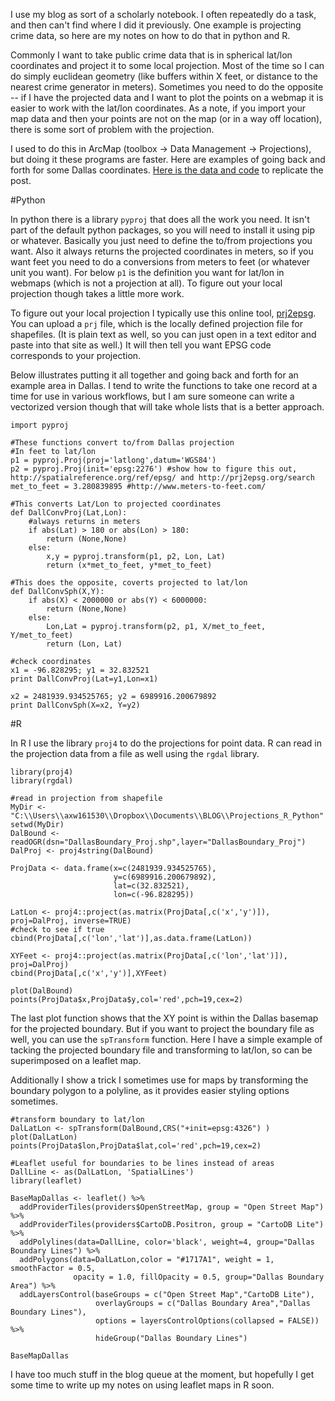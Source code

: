 <!---
Projecting spatial data in Python and R
-->

I use my blog as sort of a scholarly notebook. I often repeatedly do a task, and then can't find where I did it previously. One example is projecting crime data, so here are my notes on how to do that in python and R.

Commonly I want to take public crime data that is in spherical lat/lon coordinates and project it to some local projection. Most of the time so I can do simply euclidean geometry (like buffers within X feet, or distance to the nearest crime generator in meters). Sometimes you need to do the opposite -- if I have the projected data and I want to plot the points on a webmap it is easier to work with the lat/lon coordinates. As a note, if you import your map data and then your points are not on the map (or in a way off location), there is some sort of problem with the projection. 

I used to do this in ArcMap (toolbox -> Data Management -> Projections), but doing it these programs are faster. Here are examples of going back and forth for some Dallas coordinates. [Here is the data and code]() to replicate the post.

#Python 

In python there is a library `pyproj` that does all the work you need. It isn't part of the default python packages, so you will need to install it using pip or whatever. Basically you just need to define the to/from projections you want. Also it always returns the projected coordinates in meters, so if you want feet you need to do a conversions from meters to feet (or whatever unit you want). For below `p1` is the definition you want for lat/lon in webmaps (which is not a projection at all). To figure out your local projection though takes a little more work.

To figure out your local projection I typically use this online tool, [prj2epsg](http://prj2epsg.org/search). You can upload a `prj` file, which is the locally defined projection file for shapefiles. (It is plain text as well, so you can just open in a text editor and paste into that site as well.) It will then tell you want EPSG code corresponds to your projection.

Below illustrates putting it all together and going back and forth for an example area in Dallas. I tend to write the functions to take one record at a time for use in various workflows, but I am sure someone can write a vectorized version though that will take whole lists that is a better approach.

    import pyproj
    
    #These functions convert to/from Dallas projection
    #In feet to lat/lon
    p1 = pyproj.Proj(proj='latlong',datum='WGS84')
    p2 = pyproj.Proj(init='epsg:2276') #show how to figure this out, http://spatialreference.org/ref/epsg/ and http://prj2epsg.org/search 
    met_to_feet = 3.280839895 #http://www.meters-to-feet.com/
    
    #This converts Lat/Lon to projected coordinates
    def DallConvProj(Lat,Lon):
        #always returns in meters
        if abs(Lat) > 180 or abs(Lon) > 180:
            return (None,None)
        else:
            x,y = pyproj.transform(p1, p2, Lon, Lat)
            return (x*met_to_feet, y*met_to_feet)
    
    #This does the opposite, coverts projected to lat/lon
    def DallConvSph(X,Y):
    	if abs(X) < 2000000 or abs(Y) < 6000000:
    		return (None,None)
    	else:
    		Lon,Lat = pyproj.transform(p2, p1, X/met_to_feet, Y/met_to_feet)
    		return (Lon, Lat)
    
    #check coordinates
    x1 = -96.828295; y1 = 32.832521
    print DallConvProj(Lat=y1,Lon=x1)
    
    x2 = 2481939.934525765; y2 = 6989916.200679892
    print DallConvSph(X=x2, Y=y2)

#R

In R I use the library `proj4` to do the projections for point data. R can read in the projection data from a file as well using the `rgdal` library. 

    library(proj4)
    library(rgdal)
    
    #read in projection from shapefile
    MyDir <- "C:\\Users\\axw161530\\Dropbox\\Documents\\BLOG\\Projections_R_Python"
    setwd(MyDir)
    DalBound <- readOGR(dsn="DallasBoundary_Proj.shp",layer="DallasBoundary_Proj")
    DalProj <- proj4string(DalBound)    
    
    ProjData <- data.frame(x=c(2481939.934525765),
                           y=c(6989916.200679892),
    					   lat=c(32.832521),
    					   lon=c(-96.828295))
           
    LatLon <- proj4::project(as.matrix(ProjData[,c('x','y')]), proj=DalProj, inverse=TRUE)
    #check to see if true
    cbind(ProjData[,c('lon','lat')],as.data.frame(LatLon))
    
    XYFeet <- proj4::project(as.matrix(ProjData[,c('lon','lat')]), proj=DalProj)
    cbind(ProjData[,c('x','y')],XYFeet)    
    
    plot(DalBound)
    points(ProjData$x,ProjData$y,col='red',pch=19,cex=2)

The last plot function shows that the XY point is within the Dallas basemap for the projected boundary. But if you want to project the boundary file as well, you can use the `spTransform` function. Here I have a simple example of tacking the projected boundary file and transforming to lat/lon, so can be superimposed on a leaflet map. 

Additionally I show a trick I sometimes use for maps by transforming the boundary polygon to a polyline, as it provides easier styling options sometimes. 	

    #transform boundary to lat/lon
    DalLatLon <- spTransform(DalBound,CRS("+init=epsg:4326") )
    plot(DalLatLon)
    points(ProjData$lon,ProjData$lat,col='red',pch=19,cex=2)
    
    #Leaflet useful for boundaries to be lines instead of areas
    DallLine <- as(DalLatLon, 'SpatialLines')
    library(leaflet)
    
    BaseMapDallas <- leaflet() %>%
      addProviderTiles(providers$OpenStreetMap, group = "Open Street Map") %>%
      addProviderTiles(providers$CartoDB.Positron, group = "CartoDB Lite") %>%
      addPolylines(data=DallLine, color='black', weight=4, group="Dallas Boundary Lines") %>%
      addPolygons(data=DalLatLon,color = "#1717A1", weight = 1, smoothFactor = 0.5,
                  opacity = 1.0, fillOpacity = 0.5, group="Dallas Boundary Area") %>%
      addLayersControl(baseGroups = c("Open Street Map","CartoDB Lite"),
                       overlayGroups = c("Dallas Boundary Area","Dallas Boundary Lines"),
    	               options = layersControlOptions(collapsed = FALSE)) %>%
                       hideGroup("Dallas Boundary Lines")	
        				  
    BaseMapDallas
	
I have too much stuff in the blog queue at the moment, but hopefully I get some time to write up my notes on using leaflet maps in R soon. 